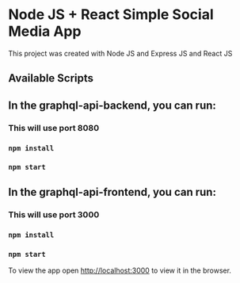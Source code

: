 # Node JS + React Simple Social Media App

This project was created with Node JS and Express JS and React JS
## Available Scripts

## In the graphql-api-backend, you can run:
### This will use port 8080
### `npm install`
### `npm start`

## In the graphql-api-frontend, you can run:
### This will use port 3000
### `npm install`
### `npm start`


To view the app open [http://localhost:3000](http://localhost:3000) to view it in the browser.
